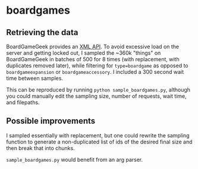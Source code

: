 # boardgames

## Retrieving the data

BoardGameGeek provides an [XML API](https://boardgamegeek.com/wiki/page/BGG_XML_API2). To avoid excessive load on the server and getting locked out, I sampled the ~360k "things" on BoardGameGeek in batches of 500 for 8 times (with replacement, with duplicates removed later), while filtering for `type=boardgame` as opposed to `boardgameexpansion` or `boardgameaccessory`. I included a 300 second wait time between samples.

This can be reproduced by running `python sample_boardgames.py`, although you could manually edit the sampling size, number of requests, wait time, and filepaths.

## Possible improvements

I sampled essentially with replacement, but one could rewrite the sampling function to generate a non-duplicated list of ids of the desired final size and then break that into chunks.

`sample_boardgames.py` would benefit from an arg parser.
